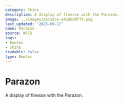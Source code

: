 ```yaml
---
category: Skins
description: A display of finesse with the Parazon.
image: ../images/parazon-a4186ddff4.png
last_updated: '2025-09-17'
name: Parazon
source: WFCD
tags:
- Emotes
- Skins
tradable: false
type: Emotes
---
```


# Parazon

A display of finesse with the Parazon.

